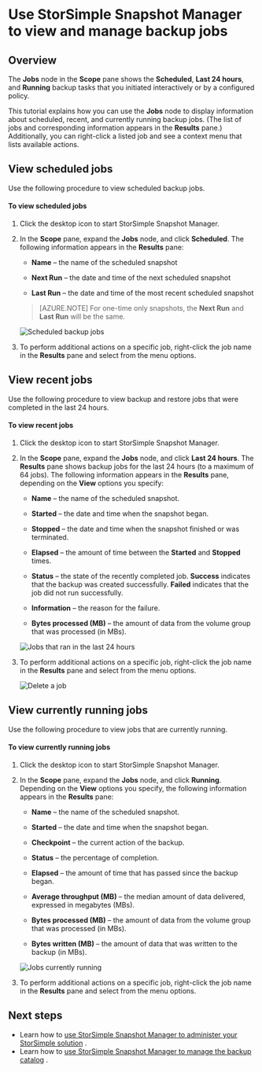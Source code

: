 <properties 
   pageTitle="StorSimple Snapshot Manager backup jobs | Windows Azure"
   description="Describes how to use the StorSimple Snapshot Manager MMC snap-in to view and manage scheduled, currently running, and completed backup jobs."
   services="storsimple"
   documentationCenter="NA"
   authors="SharS"
   manager="carolz"
   editor="" />
<tags
	ms.service="storsimple"
	ms.date="09/15/2015"
	wacn.date=""/>


# Use StorSimple Snapshot Manager to view and manage backup jobs

## Overview

The **Jobs** node in the **Scope** pane shows the **Scheduled**, **Last 24 hours**, and **Running** backup tasks that you initiated interactively or by a configured policy. 

This tutorial explains how you can use the **Jobs** node to display information about scheduled, recent, and currently running backup jobs. (The list of jobs and corresponding information appears in the **Results** pane.) Additionally, you can right-click a listed job and see a context menu that lists available actions.

## View scheduled jobs

Use the following procedure to view scheduled backup jobs.

#### To view scheduled jobs

1. Click the desktop icon to start StorSimple Snapshot Manager. 

2. In the **Scope** pane, expand the **Jobs** node, and click **Scheduled**. The following information appears in the **Results** pane:

    - **Name** <!-- deleted by customization - --><!-- keep by customization: begin --> – <!-- keep by customization: end --> the name of the scheduled snapshot

    - **Next Run** <!-- deleted by customization - --><!-- keep by customization: begin --> – <!-- keep by customization: end --> the date and time of the next scheduled snapshot

    - **Last Run** <!-- deleted by customization - --><!-- keep by customization: begin --> – <!-- keep by customization: end --> the date and time of the most recent scheduled snapshot

    >[AZURE.NOTE] For one-time only snapshots, the **Next Run** and **Last Run** will be the same. 
 
    ![Scheduled backup jobs](./media/storsimple-snapshot-manager-manage-backup-jobs/HCS_SSM_Jobs_scheduled.png) 
 
3. To perform additional actions on a specific job, right-click the job name in the **Results** pane and select from the menu options.

## View recent jobs

Use the following procedure to view backup and restore jobs that were completed in the last 24 hours.

#### To view recent jobs

1. Click the desktop icon to start StorSimple Snapshot Manager.

2. In the **Scope** pane, expand the **Jobs** node, and click **Last 24 hours**. The **Results** pane shows backup jobs for the last 24 hours (to a maximum of 64 jobs). The following information appears in the **Results** pane, depending on the **View** options you specify:

    - **Name** <!-- deleted by customization - --><!-- keep by customization: begin --> – <!-- keep by customization: end --> the name of the scheduled snapshot.
 
    - **Started** <!-- deleted by customization - --><!-- keep by customization: begin --> – <!-- keep by customization: end --> the date and time when the snapshot began.

    - **Stopped** <!-- deleted by customization - --><!-- keep by customization: begin --> – <!-- keep by customization: end --> the date and time when the snapshot finished or was terminated.

    - **Elapsed** <!-- deleted by customization - --><!-- keep by customization: begin --> – <!-- keep by customization: end --> the amount of time between the **Started** and **Stopped** times.

    - **Status** <!-- deleted by customization - --><!-- keep by customization: begin --> – <!-- keep by customization: end --> the state of the recently completed job. **Success** indicates that the backup was created successfully. **Failed** indicates that the job did not run successfully.

    - **Information** <!-- deleted by customization - --><!-- keep by customization: begin --> – <!-- keep by customization: end --> the reason for the failure.

    - **Bytes processed (MB)** <!-- deleted by customization - --><!-- keep by customization: begin --> – <!-- keep by customization: end --> the amount of data from the volume group that was processed (in MBs).

    ![Jobs that ran in the last 24 hours](./media/storsimple-snapshot-manager-manage-backup-jobs/HCS_SSM_Jobs_Last_24_hours.png) 

3. To perform additional actions on a specific job, right-click the job name in the **Results** pane and select from the menu options.

    ![Delete a job](./media/storsimple-snapshot-manager-manage-backup-catalog/HCS_SSM_Delete_backup.png) 
     
## View currently running jobs

Use the following procedure to view jobs that are currently running.

#### To view currently running jobs

1. Click the desktop icon to start StorSimple Snapshot Manager.

2. In the **Scope** pane, expand the **Jobs** node, and click **Running**. Depending on the **View** options you specify, the following information appears in the **Results** pane: 

    - **Name** <!-- deleted by customization - --><!-- keep by customization: begin --> – <!-- keep by customization: end --> the name of the scheduled snapshot.

    - **Started** <!-- deleted by customization - --><!-- keep by customization: begin --> – <!-- keep by customization: end --> the date and time when the snapshot began.

    - **Checkpoint** <!-- deleted by customization - --><!-- keep by customization: begin --> – <!-- keep by customization: end --> the current action of the backup.

    - **Status** <!-- deleted by customization - --><!-- keep by customization: begin --> – <!-- keep by customization: end --> the percentage of completion.
    
    - **Elapsed** <!-- deleted by customization - --><!-- keep by customization: begin --> – <!-- keep by customization: end --> the amount of time that has passed since the backup began.

    - **Average throughput (MB)** <!-- deleted by customization - --><!-- keep by customization: begin --> – <!-- keep by customization: end --> the median amount of data delivered, expressed in megabytes (MBs).

    - **Bytes processed (MB)** <!-- deleted by customization - --><!-- keep by customization: begin --> – <!-- keep by customization: end --> the amount of data from the volume group that was processed (in MBs).

    - **Bytes written (MB)** <!-- deleted by customization - --><!-- keep by customization: begin --> – <!-- keep by customization: end --> the amount of data that was written to the backup (in MBs).

    ![Jobs currently running](./media/storsimple-snapshot-manager-manage-backup-jobs/HCS_SSM_Jobs_running.png)

3. To perform additional actions on a specific job, right-click the job name in the **Results** pane and select from the menu options.

## Next steps

- Learn how to [use StorSimple Snapshot Manager to administer your StorSimple <!-- deleted by customization solution](/documentation/articles/storsimple-snapshot-manager-admin) --><!-- keep by customization: begin --> solution](storsimple-snapshot-manager-admin.md) <!-- keep by customization: end -->.
- Learn how to [use StorSimple Snapshot Manager to manage the backup <!-- deleted by customization catalog](/documentation/articles/storsimple-snapshot-manager-manage-backup-catalog) --><!-- keep by customization: begin --> catalog](storsimple-snapshot-manager-manage-backup-catalog.md) <!-- keep by customization: end -->.















            


 

